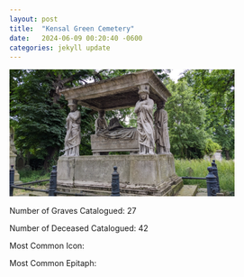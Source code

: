 ```yaml
---
layout: post
title:  "Kensal Green Cemetery"
date:   2024-06-09 00:20:40 -0600
categories: jekyll update
---
```

<img src = "https://github.com/wyntersmith/Cemetery-Iconography/blob/aa5aea47a7687c3f0916e37aa6ac65b98a37a505/assets/images/Posts_Images/kensal.jpg?raw=true" width = 400px>

Number of Graves Catalogued: 27

Number of Deceased Catalogued: 42

Most Common Icon:

Most Common Epitaph:
